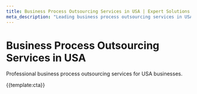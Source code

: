 ```yaml
---
title: Business Process Outsourcing Services in USA | Expert Solutions
meta_description: "Leading business process outsourcing services in USA. Expert teams, proven results, competitive rates."
---
```


# Business Process Outsourcing Services in USA

Professional business process outsourcing services for USA businesses.

{{template:cta}}

